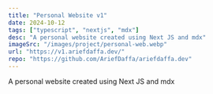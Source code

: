 ```yaml
---
title: "Personal Website v1"
date: 2024-10-12
tags: ["typescript", "nextjs", "mdx"]
desc: "A personal website created using Next JS and mdx"
imageSrc: "/images/project/personal-web.webp"
url: "https://v1.ariefdaffa.dev/"
repo: "https://github.com/AriefDaffa/ariefdaffa.dev"
---
```


A personal website created using Next JS and mdx
